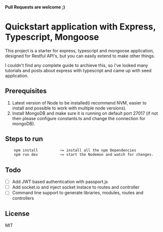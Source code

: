 **Pull Requests are welcome ;)**

# Quickstart application with Express, Typescript, Mongoose
This project is a starter for express, typescript and mongoose application, designed for Restful API's, but you can easily extend to make other things.

I couldn't find any complete guide to archieve this, so i've looked many tutorials and posts about express with typescript and came up with seed application.

## Prerequisites

1. Latest version of Node to be installed(i recommend NVM, easier to install and possible to work with multiple node versions).
2. Install MongoDB and make sure it is running on default port 27017 (if not then please configure constants.ts and change the connection for mongoDB).

## Steps to run
```sh
    npm install          <= install all the npm Dependencies
    npm run dev          <= start the Nodemon and watch for changes.
```

## Todo
- [ ] Add JWT based authentication with passport.js
- [ ] Add socket.io and inject socket instace to routes and controller
- [ ] Command line support to generate libraries, modules, routes and controllers

## License

MIT

